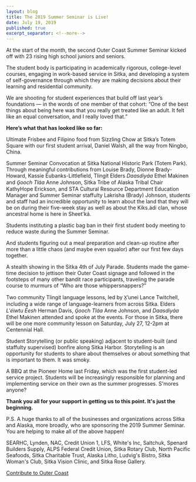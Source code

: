 ```yaml
---
layout: blog
title: The 2019 Summer Seminar is Live!
date: July 19, 2019
published: true
excerpt_separator: <!--more-->
---
```


At the start of the month, the second Outer Coast Summer Seminar kicked off with 23 rising high school juniors and seniors.

<!--more-->

The student body is participating in academically rigorous, college-level courses, engaging in work-based service in Sitka, and developing a system of self-governance through which they are making decisions about their learning and residential community. 

We are shooting for student experiences that build off last year’s foundations — in the words of one member of that cohort: “One of the best things about being here was that you really get treated like an adult. It felt like an equal conversation, and I really loved that.”

<strong>Here’s what that has looked like so far:</strong>

Ultimate Frisbee and Filipino food from Sizzling Chow at Sitka’s Totem Square with our first student arrival, Daniel Walsh, all the way from Ningbo, China.

Summer Seminar Convocation at Sitka National Historic Park (Totem Park). Through meaningful contributions from Louise Brady, Dionne Brady-Howard, Kassie Eubanks-Littlefield, Tlingit Elders _Daasdiyáa_ Ethel Makinen and _G̱ooch Tláa_ Anne Johnson, Sitka Tribe of Alaska Tribal Chair KathyHope Erickson, and STA Cultural Resource Department Education Manager and Summer Seminar staffulty Lakrisha (Brady) Johnson, students and staff had an incredible opportunity to learn about the land that they will be on during their five-week stay as well as about the Kiks.ádi clan, whose ancestral home is here in Sheet'ká.

Students instituting a plastic bag ban in their first student body meeting to reduce waste during the Summer Seminar. 

And students figuring out a meal preparation and clean-up routine after more than a little chaos (and maybe even squalor) after our first few days together.

A stealth showing in the Sitka 4th of July Parade. Students made the game-time decision to jettison their Outer Coast signage and followed in the footsteps of many other bandit race participants, traveling the parade course to murmurs of “Who are those whippersnappers?”

Two community Tlingit language lessons, led by X̱’unei Lance Twitchell, including a wide range of language-learners from across Sitka. Elders _L'éiwtu Éesh_ Herman Davis, _G̱ooch Tláa_ Anne Johnson, and _Daasdiyáa_ Ethel Makinen attended and spoke at the events. For those in Sitka, there will be one more community lesson on Saturday, July 27, 12-2pm at Centennial Hall. 

Student Storytelling (or public speaking) adjacent to student-built (and staffulty supervised) bonfire along Sitka Harbor. Storytelling is an opportunity for students to share about themselves or about something that is important to them. It was smoky.

A BBQ at the Pioneer Home last Friday, which was the first student-led service project. Students will be increasingly responsible for planning and implementing service on their own as the summer progresses. S'mores anyone?

<strong>Thank you all for your support in getting us to this point. It's just the beginning.</strong>

P.S. A huge thanks to all of the businesses and organizations across Sitka and Alaska, more broadly, who are sponsoring the 2019 Summer Seminar. You are helping to make all of the above happen!

SEARHC, Lynden, NAC, Credit Union 1, LFS, White's Inc, Saltchuk, Spenard Builders Supply, ALPS Federal Credit Union, Sitka Rotary Club, North Pacific Seafoods, Sitka Charitable Trust, Alaska Litho, Ludvig's Bistro, Sitka Woman's Club, Sitka Vision Clinic, and Sitka Rose Gallery.

[Contribute to Outer Coast](http://outercoast.org/contribute/)
